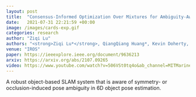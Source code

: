 ```yaml
---
layout: post
title:  "Consensus-Informed Optimization Over Mixtures for Ambiguity-Aware Object SLAM"
date:   2021-07-31 22:21:59 +00:00
image: /images/cards-exp.gif
categories: research
author: "Ziqi Lu"
authors: "<strong>Ziqi Lu*</strong>, QiangQiang Huang*, Kevin Doherty, John Leonard"
venue: "IROS"
paper: https://ieeexplore.ieee.org/document/9636213
arxiv: https://arxiv.org/abs/2107.09265
video: https://www.youtube.com/watch?v=506VSt0tq4o&ab_channel=MITMarineRoboticsGroup
---
```


A robust object-based SLAM system that is aware of symmetry- or occlusion-induced pose ambiguity in 6D object pose estimation.